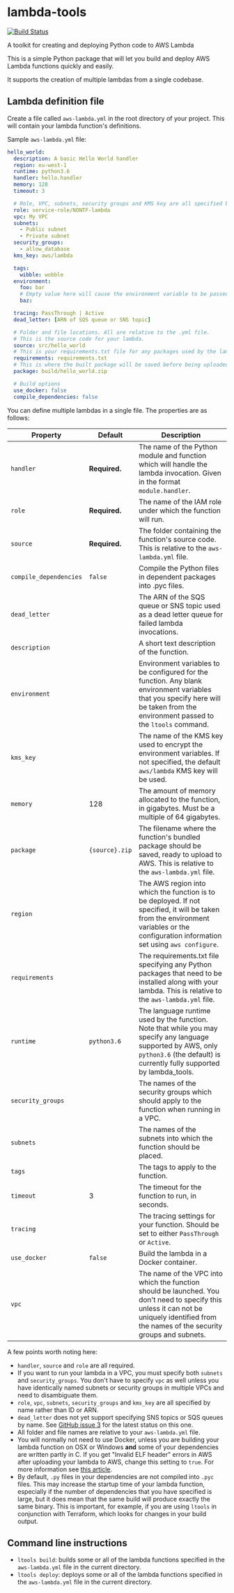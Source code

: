 lambda-tools
============

[![Build Status][shield-travis]][info-travis]

A toolkit for creating and deploying Python code to AWS Lambda

This is a simple Python package that will let you build and deploy AWS Lambda
functions quickly and easily.

It supports the creation of multiple lambdas from a single codebase.

Lambda definition file
----------------------

Create a file called `aws-lambda.yml` in the root directory of your project.
This will contain your lambda function's definitions.

Sample `aws-lambda.yml` file:

```yml
hello_world:
  description: A basic Hello World handler
  region: eu-west-1
  runtime: python3.6
  handler: hello.handler
  memory: 128
  timeout: 3

  # Role, VPC, subnets, security groups and KMS key are all specified by name.
  role: service-role/NONTF-lambda
  vpc: My VPC
  subnets:
    - Public subnet
    - Private subnet
  security_groups:
    - allow_database
  kms_key: aws/lambda

  tags:
    wibble: wobble
  environment:
    foo: bar
    # Empty value here will cause the environment variable to be passed through
    baz:

  tracing: PassThrough | Active
  dead_letter: [ARN of SQS queue or SNS topic]

  # Folder and file locations. All are relative to the .yml file.
  # This is the source code for your lambda.
  source: src/hello_world
  # This is your requirements.txt file for any packages used by the lambda.
  requirements: requirements.txt
  # This is where the built package will be saved before being uploaded to AWS.
  package: build/hello_world.zip

  # Build options
  use_docker: false
  compile_dependencies: false
```

You can define multiple lambdas in a single file. The properties are as follows:

| Property          | Default         | Description |
|-------------------|---------------  |-------------|
| `handler`         | **Required.**   | The name of the Python module and function which will handle the lambda invocation. Given in the format `module.handler`. |
| `role`            | **Required.**   | The name of the IAM role under which the function will run. |
| `source`          | **Required.**   | The folder containing the function's source code. This is relative to the `aws-lambda.yml` file. |
| `compile_dependencies` | `false`    | Compile the Python files in dependent packages into .pyc files. |
| `dead_letter`     |                 | The ARN of the SQS queue or SNS topic used as a dead letter queue for failed lambda invocations. |
| `description`     |                 | A short text description of the function. |
| `environment`     |                 | Environment variables to be configured for the function. Any blank environment variables that you specify here will be taken from the environment passed to the `ltools` command. |
| `kms_key`         |                 | The name of the KMS key used to encrypt the environment variables. If not specified, the default `aws/lambda` KMS key will be used. |
| `memory`          | 128             | The amount of memory allocated to the function, in gigabytes. Must be a multiple of 64 gigabytes. |
| `package`         | `{source}.zip`  | The filename where the function's bundled package should be saved, ready to upload to AWS. This is relative to the `aws-lambda.yml` file. |
| `region`          |                 | The AWS region into which the function is to be deployed. If not specified, it will be taken from the environment variables or the configuration information set using `aws configure`. |
| `requirements`    |                 | The requirements.txt file specifying any Python packages that need to be installed along with your lambda. This is relative to the `aws-lambda.yml` file. |
| `runtime`         | `python3.6`     | The language runtime used by the function. Note that while you may specify any language supported by AWS, only `python3.6` (the default) is currently fully supported by lambda_tools. |
| `security_groups` |                 | The names of the security groups which should apply to the function when running in a VPC. |
| `subnets`         |                 | The names of the subnets into which the function should be placed. |
| `tags`            |                 | The tags to apply to the function. |
| `timeout`         | 3               | The timeout for the function to run, in seconds. |
| `tracing`         |                 | The tracing settings for your function. Should be set to either `PassThrough` or `Active`. |
| `use_docker`      | `false`         | Build the lambda in a Docker container. |
| `vpc`             |                 | The name of the VPC into which the function should be launched. You don't need to specify this unless it can not be uniquely identified from the names of the security groups and subnets. |

A few points worth noting here:

 * `handler`, `source` and `role` are all required.
 * If you want to run your lambda in a VPC, you must specify both `subnets` and
    `security_groups`. You don't have to specify `vpc` as well unless you have
    identically named subnets or security groups in multiple VPCs and need to
    disambiguate them.
 * `role`, `vpc`, `subnets`, `security_groups` and `kms_key` are all specified
    by name rather than ID or ARN.
 * `dead_letter` does not yet support specifying SNS topics or SQS queues by
    name. See [GitHub issue 3](https://github.com/jammycakes/lambda-tools/issues/3)
    for the latest status on this one.
 * All folder and file names are relative to your `aws-lambda.yml` file.
 * You will normally not need to use Docker, unless you are building your
   lambda function on OSX or Windows **and** some of your dependencies are
   written partly in C. If you get "Invalid ELF header" errors in AWS after
   uploading your lambda to AWS, change this setting to `true`. For more
   information see
   [this article](https://medium.freecodecamp.org/escaping-lambda-function-hell-using-docker-40b187ec1e48).
 * By default, `.py` files in your dependencies are not compiled into `.pyc`
   files. This may increase the startup time of your lambda function, especially
   if the number of dependencies that you have specified is large, but it does
   mean that the same build will produce exactly the same binary. This is
   important, for example, if you are using `ltools` in conjunction with
   Terraform, which looks for changes in your build output.

Command line instructions
-------------------------

 * `ltools build`: builds some or all of the lambda functions specified in the
   `aws-lambda.yml` file in the current directory.
 * `ltools deploy`: deploys some or all of the lambda functions specified in
   the `aws-lambda.yml` file in the current directory.


[info-travis]:   https://travis-ci.org/jammycakes/lambda-tools
[shield-travis]: https://img.shields.io/travis/jammycakes/lambda-tools.svg